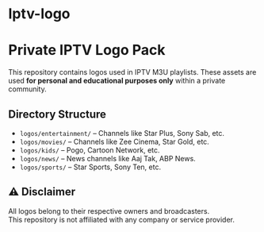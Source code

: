 # Iptv-logo
# Private IPTV Logo Pack

This repository contains logos used in IPTV M3U playlists. These assets are used **for personal and educational purposes only** within a private community.

## Directory Structure

- `logos/entertainment/` – Channels like Star Plus, Sony Sab, etc.
- `logos/movies/` – Channels like Zee Cinema, Star Gold, etc.
- `logos/kids/` – Pogo, Cartoon Network, etc.
- `logos/news/` – News channels like Aaj Tak, ABP News.
- `logos/sports/` – Star Sports, Sony Ten, etc.

## ⚠️ Disclaimer

All logos belong to their respective owners and broadcasters.  
This repository is not affiliated with any company or service provider.  

